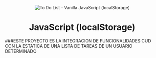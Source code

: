 <div align="center">
  <img src="https://i.imgur.com/rIPQRxz.png" alt="To Do List - Vanilla JavaScript (localStorage)">
  <h1>JavaScript (localStorage)</h1>
</div>

###ESTE PROYECTO ES LA INTEGRACION DE FUNCIONALIDADES CUD CON LA ESTATICA DE UNA LISTA DE TAREAS DE UN USUARIO DETERMINADO





